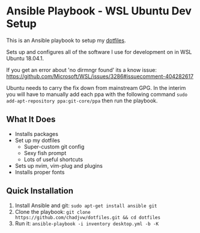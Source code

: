 # Ansible Playbook - WSL Ubuntu Dev Setup

This is an Ansible playbook to setup my [dotfiles](https://github.com/chadjvw/dotfiles).

Sets up and configures all of the software I use for development on in WSL Ubuntu 18.04.1.

If you get an error about 'no dirmngr found' its a know issue: 
https://github.com/Microsoft/WSL/issues/3286#issuecomment-404282617

Ubuntu needs to carry the fix down from mainstream GPG. In the interim you will have to manually add each ppa with the 
following command `sudo add-apt-repository ppa:git-core/ppa` then run the playbook.

## What It Does
- Installs packages
- Set up my dotfiles
  - Super-custom git config
  - Sexy fish prompt
  - Lots of useful shortcuts
- Sets up nvim, vim-plug and plugins
- Installs proper fonts

## Quick Installation
1. Install Ansible and git: `sudo apt-get install ansible git`
2. Clone the playbook: `git clone https://github.com/chadjvw/dotfiles.git && cd dotfiles`
3. Run it: `ansible-playbook -i inventory desktop.yml -b -K`
